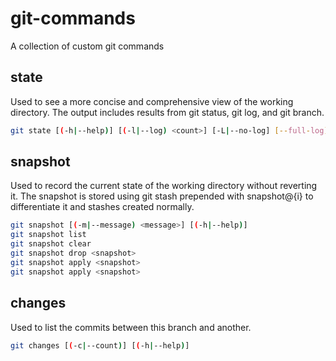 # git-commands

A collection of custom git commands

## state

Used to see a more concise and comprehensive view of the working directory. The output includes results from git status, git log, and git branch.

```bash
git state [(-h|--help)] [(-l|--log) <count>] [-L|--no-log] [--full-log] [-S|--no-status] [-B|--no-branches] [-T|--no-stashes]
```

## snapshot

Used to record the current state of the working directory without reverting it. The snapshot is stored using git stash prepended with snapshot@{i} to differentiate it and stashes created normally.

```bash
git snapshot [(-m|--message) <message>] [(-h|--help)]
git snapshot list
git snapshot clear
git snapshot drop <snapshot>
git snapshot apply <snapshot>
git snapshot apply <snapshot>
```

## changes

Used to list the commits between this branch and another.

```bash
git changes [(-c|--count)] [(-h|--help)]
```
